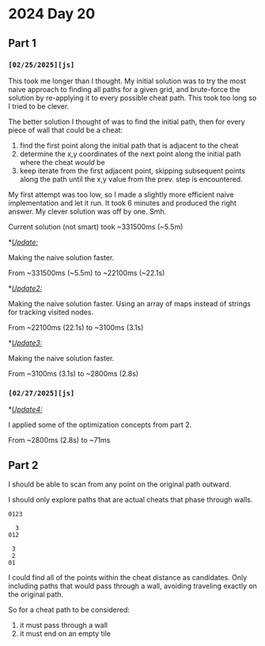 
# 2024 Day 20

## Part 1

### `[02/25/2025][js]`

This took me longer than I thought. My initial solution was to try the most naive approach to finding all paths for a given grid, and brute-force the solution by re-applying it to every possible cheat path. This took too long so I tried to be clever.

The better solution I thought of was to find the initial path, then for every piece of wall that could be a cheat:

1. find the first point along the initial path that is adjacent to the cheat
2. determine the x,y coordinates of the next point along the initial path where the cheat _would_ be
3. keep iterate from the first adjacent point, skipping subsequent points along the path until the x,y value from the prev. step is encountered.

My first attempt was too low, so I made a slightly more efficient naive implementation and let it run. It took 6 minutes and produced the right answer. My clever solution was off by one. Smh.

Current solution (not smart) took ~331500ms (~5.5m)

*<u>*Update:</u>*

Making the naive solution faster.

From ~331500ms (~5.5m) to ~22100ms (~22.1s)

*<u>*Update2:</u>*

Making the naive solution faster. Using an array of maps instead of strings for tracking visited nodes.

From ~22100ms (22.1s) to ~3100ms (3.1s)

*<u>*Update3:</u>*

Making the naive solution faster.

From ~3100ms (3.1s) to ~2800ms (2.8s)

### `[02/27/2025][js]`

*<u>*Update4:</u>*

I applied some of the optimization concepts from part 2.

From ~2800ms (2.8s) to ~71ms

## Part 2

I should be able to scan from any point on the original path outward.

I should only explore paths that are actual cheats that phase through walls.
```
0123

  3
012

 3
 2
01
```

I could find all of the points within the cheat distance as candidates. Only including paths that would pass through a wall, avoiding traveling exactly on the original path.

So for a cheat path to be considered:

1. it must pass through a wall
2. it must end on an empty tile
